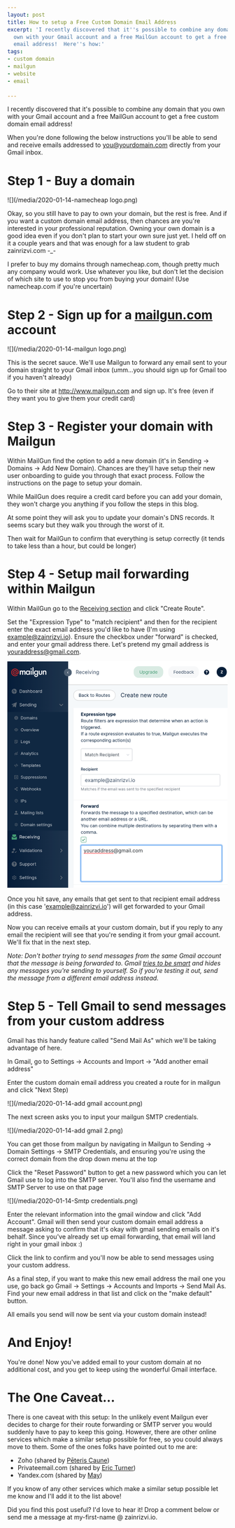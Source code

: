 ```yaml
---
layout: post
title: How to setup a Free Custom Domain Email Address
excerpt: 'I recently discovered that it''s possible to combine any domain that you
  own with your Gmail account and a free MailGun account to get a free custom domain
  email address!  Here''s how:'
tags:
- custom domain
- mailgun
- website
- email

---
```

I recently discovered that it's possible to combine any domain that you own with your Gmail account and a free MailGun account to get a free custom domain email address!

When you're done following the below instructions you'll be able to send and receive emails addressed to you@yourdomain.com directly from your Gmail inbox.

# Step 1 - Buy a domain

![](/media/2020-01-14-namecheap logo.png)

Okay, so you still have to pay to own your domain, but the rest is free. And if you want a custom domain email address, then chances are you're interested in your professional reputation. Owning your own domain is a good idea even if you don't plan to start your own sure just yet. I held off on it a couple years and that was enough for a law student to grab zainrizvi.com -_-

I prefer to buy my domains through namecheap.com, though pretty much any company would work. Use whatever you like, but don't let the decision of which site to use to stop you from buying your domain! (Use namecheap.com if you're uncertain)

# Step 2 - Sign up for a [mailgun.com](http://mailgun.com) account

![](/media/2020-01-14-mailgun logo.png)

This is the secret sauce. We'll use Mailgun to forward any email sent to your domain straight to your Gmail inbox (umm...you should sign up for Gmail too if you haven't already)

Go to their site at http://www.mailgun.com and sign up.  It's free (even if they want you to give them your credit card)

# Step 3 - Register your domain with Mailgun

Within MailGun find the option to add a new domain (it's in Sending -> Domains -> Add New Domain). Chances are they'll have setup their new user onboarding to guide you through that exact process. Follow the instructions on the page to setup your domain.

While MailGun does require a credit card before you can add your domain, they won't charge you anything if you follow the steps in this blog.

At some point they will ask you to update your domain's DNS records. It seems scary but they walk you through the worst of it.

Then wait for MailGun to confirm that everything is setup correctly (it tends to take less than a hour, but could be longer)

# Step 4 - Setup mail forwarding within Mailgun

Within MailGun go to the [Receiving section](https://app.mailgun.com/app/receiving/routes) and click "Create Route".

Set the "Expression Type" to "match recipient" and then for the recipient enter the exact email address you'd like to have (I'm using example@zainrizvi.io). Ensure the checkbox under "forward" is checked, and enter your gmail address there.  Let's pretend my gmail address is youraddress@gmail.com.

![](/media/2020-01-14-new_route2.png)

Once you hit save, any emails that get sent to that recipient email address (in this case 'example@zainrizvi.io') will get forwarded to your Gmail address.

Now you can receive emails at your custom domain, but if you reply to any email the recipient will see that you're sending it from your gmail account.  We'll fix that in the next step.

_Note: Don't bother trying to send messages from the same Gmail account that the message is being forwarded to. Gmail_ [_tries to be smart_](https://help.mailgun.com/hc/en-us/articles/203306560-Why-am-I-not-receiving-an-email-when-sending-via-the-route-with-the-sending-address-as-a-destination-) _and hides any messages you're sending to yourself. So if you're testing it out, send the message from a different email address instead._

# Step 5 - Tell Gmail to send messages from your custom address

Gmail has this handy feature called "Send Mail As" which we'll be taking advantage of here.

In Gmail, go to Settings -> Accounts and Import -> "Add another email address"

Enter the custom domain email address you created a route for in mailgun and click "Next Step)

![](/media/2020-01-14-add gmail account.png)

The next screen asks you to input your mailgun SMTP credentials.

![](/media/2020-01-14-add gmail 2.png)

You can get those from mailgun by navigating in Mailgun to Sending -> Domain Settings -> SMTP Credentials, and ensuring you're using the correct domain from the drop down menu at the top

Click the "Reset Password" button to get a new password which you can let Gmail use to log into the SMTP server.  You'll also find the username and SMTP Server to use on that page

![](/media/2020-01-14-Smtp credentials.png)

Enter the relevant information into the gmail window and click "Add Account".  Gmail will then send your custom domain email address a message asking to confirm that it's okay with gmail sending emails on it's behalf.  Since you've already set up email forwarding, that email will land right in your gmail inbox :)

Click the link to confirm and you'll now be able to send messages using your custom address.

As a final step, if you want to make this new email address the mail one you use, go back go Gmail -> Settings -> Accounts and Imports -> Send Mail As.  Find your new email address in that list and click on the "make default" button.

All emails you send will now be sent via your custom domain instead!

# And Enjoy!

You're done! Now you've added email to your custom domain at no additional cost, and you get to keep using the wonderful Gmail interface.

# The One Caveat...

There is one caveat with this setup: In the unlikely event Mailgun ever decides to charge for their route forwarding or SMTP server you would suddenly have to pay to keep this going. However, there are other online services which make a similar setup possible for free, so you could always move to them.  Some of the ones folks have pointed out to me are:

* Zoho (shared by [Pēteris Caune](https://www.indiehackers.com/cuu508))
* Privateemail.com (shared by [Eric Turner](https://www.indiehackers.com/CodeOfTheProgrammer))
* Yandex.com (shared by [May](https://www.indiehackers.com/May))

If you know of any other services which make a similar setup possible let me know and I'll add it to the list above!

Did you find this post useful? I'd love to hear it! Drop a comment below or send me a message at my-first-name @ zainrizvi.io.